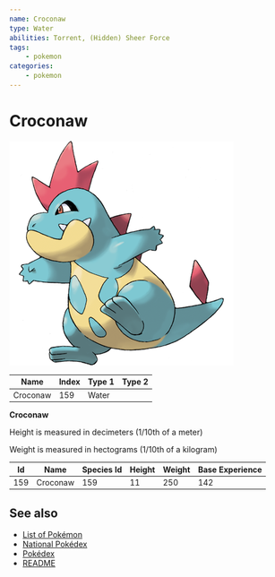 ```yaml
---
name: Croconaw
type: Water
abilities: Torrent, (Hidden) Sheer Force
tags:
    - pokemon
categories:
    - pokemon
---
```


# Croconaw


![Croconaw](images/159.png)

| **Name** | **Index** | **Type 1** | **Type 2** |
|----|----|----|----|
| Croconaw | 159 | Water  |  |

**Croconaw** 


Height is measured in decimeters (1/10th of a meter)

Weight is measured in hectograms (1/10th of a kilogram)

| **Id** | **Name** | **Species Id** | **Height** | **Weight** | **Base Experience** |
|--------|----------|----------------|------------|------------|---------------------|
| 159 | Croconaw | 159 | 11 | 250 | 142 |


## See also

- [List of Pokémon](../pokemon.md)
- [National Pokédex](../national_pokedex.md)
- [Pokédex](../pokedex.md)
- [README](../README.md)
